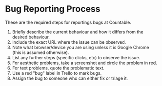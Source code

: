 
# Bug Reporting Process

These are the required steps for reportings bugs at Countable.

1. Briefly describe the current behaviour and how it differs from the desired behaviour.
2. Include the exact URL where the issue can be observed.
3. Note what browser/device you are using unless it is Google Chrome (this is assumed otherwise).
4. List any further steps (specific clicks, etc) to observe the issue.
5. For aesthetic problems, take a screenshot and circle the problem in red.
6. For text problems, quote the problematic text.
7. Use a red "bug" label in Trello to mark bugs.
8. Assign the bug to someone who can either fix or triage it.
